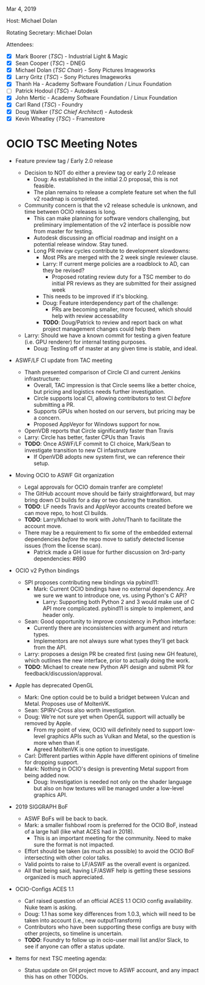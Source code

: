 Mar 4, 2019

Host: Michael Dolan

Rotating Secretary: Michael Dolan

Attendees:
  * [X] Mark Boorer (_TSC_) - Industrial Light & Magic
  * [X] Sean Cooper (_TSC_) - DNEG
  * [X] Michael Dolan (_TSC Chair_) - Sony Pictures Imageworks
  * [X] Larry Gritz (_TSC_) - Sony Pictures Imageworks
  * [X] Thanh Ha - Academy Software Foundation / Linux Foundation
  * [ ] Patrick Hodoul (_TSC_) - Autodesk
  * [X] John Mertic - Academy Software Foundation / Linux Foundation
  * [X] Carl Rand (_TSC_) - Foundry
  * [X] Doug Walker (_TSC Chief Architect_) - Autodesk
  * [X] Kevin Wheatley (_TSC_) - Framestore

# **OCIO TSC Meeting Notes**

* Feature preview tag / Early 2.0 release
    - Decision to NOT do either a preview tag or early 2.0 release
        - Doug: As established in the initial 2.0 proposal, this is not feasible.
        - The plan remains to release a complete feature set when the full v2 roadmap is completed.
    - Community concern is that the v2 release schedule is unknown, and time between OCIO releases is long.
        - This can make planning for software vendors challenging, but preliminary implementation of the v2 interface is possible now from master for testing.
        - Autodesk discussing an official roadmap and insight on a potential release window. Stay tuned.
        - Long PR review cycles contribute to development slowdowns:
            - Most PRs are merged with the 2 week single reviewer clause.
            - Larry: If current merge policies are a roadblock to AD, can they be revised?
                - Proposed rotating review duty for a TSC member to do initial PR reviews as they are submitted for their assigned week
            - This needs to be improved if it's blocking.
            - Doug: Feature interdependency part of the challenge:
                - PRs are becoming smaller, more focused, which should help with review accessability
            - **TODO**: Doug/Patrick to review and report back on what project management changes could help them
    - Larry: Should we have a known commit for testing a given feature (i.e. GPU renderer) for internal testing purposes.
        - Doug: Testing off of master at any given time is stable, and ideal.

* ASWF/LF CI update from TAC meeting
    - Thanh presented comparison of Circle CI and current Jenkins infrastructure:
        - Overall, TAC impression is that Circle seems like a better choice, but pricing and logistics needs further investigation.
        - Circle supports local CI, allowing contributors to test CI *before* submitting a PR.
        - Supports GPUs when hosted on our servers, but pricing may be a concern.
        - Proposed AppVeyor for Windows support for now.
    - OpenVDB reports that Circle significantly faster than Travis
    - Larry: Circle has better, faster CPUs than Travis
    - **TODO**: Once ASWF/LF commit to CI choice, Mark/Sean to investigate transition to new CI infastructure
        - If OpenVDB adopts new system first, we can reference their setup.

* Moving OCIO to ASWF Git organization
    - Legal approvals for OCIO domain tranfer are complete!
    - The GitHub account move should be fairly straightforward, but may bring down CI builds for a day or two during the transition.
    - **TODO**: LF needs Travis and AppVeyor accounts created before we can move repo, to host CI builds.
    - **TODO**: Larry/Michael to work with John/Thanh to facilitate the account move.
    - There may be a requirement to fix some of the embedded external dependencies *before* the repo move to satisfy detected license issues (from the license scan).
        - Patrick made a GH issue for further discussion on 3rd-party dependencies: #690

* OCIO v2 Python bindings
    - SPI proposes contributing new bindings via pybind11:
        - Mark: Current OCIO bindings have no external dependency. Are we sure we want to introduce one, vs. using Python's C API?
            - Larry: Supporting both Python 2 and 3 would make use of C API more complicated. pybind11 is simple to implement, and header only.
    - Sean: Good opportunity to improve consistency in Python interface:
        - Currently there are inconsistencies with argument and return types.
        - Implementors are not always sure what types they'll get back from the API.
    - Larry: proposes a design PR be created first (using new GH feature), which outlines the new interface, prior to actually doing the work.
    - **TODO**: Michael to create new Python API design and submit PR for feedback/discussion/approval.

* Apple has deprecated OpenGL
    - Mark: One option could be to build a bridget between Vulcan and Metal. Proposes use of MoltenVK.
    - Sean: SPIRV-Cross also worth investigation.
    - Doug: We're not sure yet when OpenGL support will actually be removed by Apple.
        - From my point of view, OCIO will definitely need to support low-level graphics APIs such as Vulkan and Metal, so the question is more when than if.
        - Agreed MoltenVK is one option to investigate.
    - Carl: Different parties within Apple have different opinions of timeline for dropping support.
    - Mark: Nothing in OCIO's design is preventing Metal support from being added now.
        - Doug: Investigation is needed not only on the shader language but also on how textures will be managed under a low-level graphics API.

* 2019 SIGGRAPH BoF
    - ASWF BoFs will be back to back.
    - Mark: a smaller fishbowl room is preferred for the OCIO BoF, instead of a large hall (like what ACES had in 2018).
        - This is an important meeting for the community. Need to make sure the format is not impacted.
    - Effort should be taken (as much as possible) to avoid the OCIO BoF intersecting with other color talks.
    - Valid points to raise to LF/ASWF as the overall event is organized.
    - All that being said, having LF/ASWF help is getting these sessions organized is much appreciated.

* OCIO-Configs ACES 1.1
    - Carl raised question of an official ACES 1.1 OCIO config availability. Nuke team is asking.
    - Doug: 1.1 has some key differences from 1.0.3, which will need to be taken into account (i.e., new outputTransform)
    - Contributors who have been supporting these configs are busy with other projects, so timeline is uncertain.
    - **TODO**: Foundry to follow up in ocio-user mail list and/or Slack, to see if anyone can offer a status update.

* Items for next TSC meeting agenda:
    - Status update on GH project move to ASWF account, and any impact this has on other TODOs.
